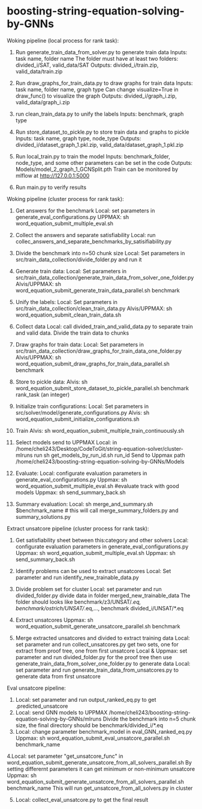 # boosting-string-equation-solving-by-GNNs 

Woking pipeline (local process for rank task):

1. Run generate_train_data_from_solver.py to generate train data
Inputs: task name, folder name 
The folder must have at least two folders: divided_i/SAT, valid_data/SAT
Outputs: divided_i/train.zip, valid_data/train.zip

2. Run draw_graphs_for_train_data.py to draw graphs for train data
Inputs: task name, folder name, graph type
Can change visualize=True in draw_func() to visualize the graph
Outputs: divided_i/graph_i.zip, valid_data/graph_i.zip

3. run clean_train_data.py to unify the labels
Inputs: benchmark, graph type

4. Run store_dataset_to_pickle.py to store train data and graphs to pickle
Inputs: task name, graph type, node_type
Outputs: divided_i/dataset_graph_1.pkl.zip, valid_data/dataset_graph_1.pkl.zip

5. Run local_train.py to train the model
Inputs: benchmark_folder, node_type, and some other parameters can be set in the code
Outputs: Models/model_2_graph_1_GCNSplit.pth
Train can be monitored by mlflow at http://127.0.0.1:5000

6. Run main.py to verify results


Woking pipeline (cluster process for rank task):
1. Get answers for the benchmark
Local: set parameters in generate_eval_configurations.py
UPPMAX: sh word_equation_submit_multiple_eval.sh

2. Collect the answers and separate satisfiability
Local: run collec_answers_and_separate_benchmarks_by_satisifiability.py

3. Divide the benchmark into n=50 chunk size
Local: Set parameters in src/train_data_collection/divide_folder.py and run it

4. Generate train data:
Local: Set parameters in src/train_data_collection/generate_train_data_from_solver_one_folder.py
Alvis/UPPMAX: sh word_equation_submit_generate_train_data_parallel.sh benchmark


5. Unify the labels:
Local: Set parameters in src/train_data_collection/clean_train_data.py
Alvis/UPPMAX: sh word_equation_submit_clean_train_data.sh

6. Collect data
Local: call divided_train_and_valid_data.py to separate train and valid data. Divide the train data to chunks


7. Draw graphs for train data:
Local: Set parameters in src/train_data_collection/draw_graphs_for_train_data_one_folder.py
Alvis/UPPMAX: sh word_equation_submit_draw_graphs_for_train_data_parallel.sh benchmark


8. Store to pickle data:
Alvis: sh word_equation_submit_store_dataset_to_pickle_parallel.sh benchmark rank_task (an integer)

9. Initialize train configurations:
Local: Set parameters in src/solver/model/generate_configurations.py
Alvis: sh word_equation_submit_initialize_configurations.sh

10. Train
Alvis: sh word_equation_submit_multiple_train_continuously.sh

11. Select models send to UPPMAX
Local: in /home/cheli243/Desktop/CodeToGit/string-equation-solver/cluster-mlruns run sh get_models_by_run_id.sh run_id
Send to Uppmax path /home/cheli243/boosting-string-equation-solving-by-GNNs/Models


12. Evaluate:
Local: configurate evaluation parameters in generate_eval_configurations.py
Uppmax: sh word_equation_submit_multiple_eval.sh #evaluate track with good models
Uppmax: sh send_summary_back.sh

13. Summary evaluation:
Local: sh merge_and_summary.sh $benchmark_name # this will call merge_summary_folders.py and summary_solutions.py


Extract unsatcore pipeline (cluster process for rank task):
1. Get satisfiability sheet between this:category and other solvers
Local: configurate evaluation parameters in generate_eval_configurations.py
Uppmax: sh word_equation_submit_multiple_eval.sh
Uppmax: sh send_summary_back.sh

2. Identify problems can be used to extract unsatcores
Local: Set parameter and run identify_new_trainable_data.py

3. Divide problem set for cluster
Local: set parameter and run divided_folder.py
divide data in folder merged_new_trainable_data
The folder should looks like benchmark/z3/UNSAT/*.eq, benchmark/ostrich/UNSAT/*.eq,..., benchmark divided_i/UNSAT/*.eq

4. Extract unsatcores
Uppmax: sh word_equation_submit_generate_unsatcore_parallel.sh benchmark

5. Merge extracted unsatcores and divided to extract training data
Local: set parameter and run collect_unsatcores.py
   get two sets, one for extract from proof tree, one from first unsatcore
Local & Uppmax: set parameter and run divided_folder.py for the proof tree then use generate_train_data_from_solver_one_folder.py to generate data 
Local: set parameter and run generate_train_data_from_unsatcores.py to generate data from first unsatcore



Eval unsatcore pipeline:
1. Local: set parameter and run output_ranked_eq.py to get .predicted_unsatcore
2. Local: send GNN models to UPPMAX /home/cheli243/boosting-string-equation-solving-by-GNNs/mlruns
   Divide the benchmark into n=5 chunk size, the final directory should be benchmark/divided_i/*.eq
3. Local: change parameter benchmark_model in eval_GNN_ranked_eq.py
   Uppmax: sh word_equation_submit_eval_unsatcore_parallel.sh benchmark_name

4.Local: set parameter "get_unsatcore_func" in word_equation_submit_generate_unsatcore_from_all_solvers_parallel.sh
By setting differernt parameters it can get minimum or non-minimum unsatcore
   Uppmax: sh word_equation_submit_generate_unsatcore_from_all_solvers_parallel.sh benchmark_name
   This will run get_unsatcore_from_all_solvers.py in cluster

5. Local: collect_eval_unsatcore.py to get the final result